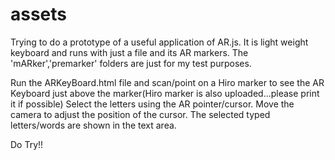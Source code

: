 # assets

Trying to do a prototype of a useful application of AR.js. It is light weight keyboard and runs with just a file and its AR markers.
The 'mARker','premarker' folders are just for my test purposes.

Run the ARKeyBoard.html file and scan/point on a Hiro marker to see the AR Keyboard just above the marker(Hiro marker is also uploaded...please print it if possible)
Select the letters using the AR pointer/cursor. Move the camera to adjust the position of the cursor.
The selected typed letters/words are shown in the text area.

Do Try!!
